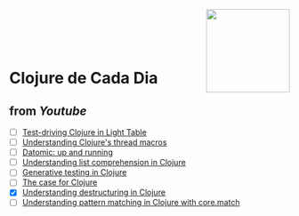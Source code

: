 <img src="https://upload.wikimedia.org/wikipedia/commons/thumb/5/5d/Clojure_logo.svg/1024px-Clojure_logo.svg.png" width="150" align="right">
<br>
<br>
<br>
<br>

# Clojure de Cada Dia


## from _Youtube_

- [ ] [Test-driving Clojure in Light Table](https://www.youtube.com/watch?v=H_teKHH_Rk0)
- [ ] [Understanding Clojure's thread macros](https://www.youtube.com/watch?v=qxE5wDbt964)
- [ ] [Datomic: up and running](https://www.youtube.com/watch?v=ao7xEwCjrWQ)
- [ ] [Understanding list comprehension in Clojure](https://www.youtube.com/watch?v=5lvV9ICwaMo)
- [ ] [Generative testing in Clojure](https://www.youtube.com/watch?v=u0TkAw8QqrQ)
- [ ] [The case for Clojure](https://www.youtube.com/watch?v=NvxyTKyXSRg)
- [x] [Understanding destructuring in Clojure](https://www.youtube.com/watch?v=R-_uNvM6gpE)
- [ ] [Understanding pattern matching in Clojure with core.match](https://www.youtube.com/watch?v=mi3OtBc73-k)
